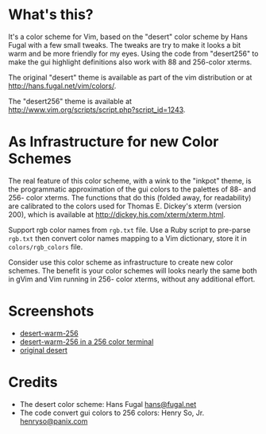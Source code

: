 What's this?
============

It's a color scheme for Vim, based on the "desert" color scheme by Hans
Fugal with a few small tweaks. The tweaks are try to make it looks a bit
warm and be more friendly for my eyes. Using the code from "desert256" to
make the gui highlight definitions also work with 88 and 256-color xterms.

The original "desert" theme is available as part of the vim distribution or
at http://hans.fugal.net/vim/colors/.

The "desert256" theme is available at
http://www.vim.org/scripts/script.php?script_id=1243.

As Infrastructure for new Color Schemes
====================================

The real feature of this color scheme, with a wink to the "inkpot" theme, is
the programmatic approximation of the gui colors to the palettes of 88- and
256- color xterms.  The functions that do this (folded away, for
readability) are calibrated to the colors used for Thomas E. Dickey's xterm
(version 200), which is available at http://dickey.his.com/xterm/xterm.html.

Support rgb color names from `rgb.txt` file. Use a Ruby script to pre-parse
`rgb.txt` then convert color names mapping to a Vim dictionary, store it in
`colors/rgb_colors` file.

Consider use this color scheme as infrastructure to create new color
schemes. The benefit is your color schemes will looks nearly the same both
in gVim and Vim running in 256- color xterms, without any additional effort.

Screenshots
===========

* [desert-warm-256](http://dl.dropbox.com/u/3684228/Screenshots/desert-warm-256.png)
* [desert-warm-256 in a 256 color terminal](http://dl.dropbox.com/u/3684228/Screenshots/desert-warm-256_terminal.png)
* [original desert](http://dl.dropbox.com/u/3684228/Screenshots/desert.png)

Credits
=======

* The desert color scheme: Hans Fugal <hans@fugal.net>
* The code convert gui colors to 256 colors: Henry So, Jr. <henryso@panix.com>
